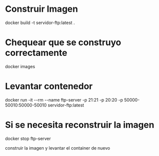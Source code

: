 # Construir Imagen
docker build -t servidor-ftp:latest .

# Chequear que se construyo correctamente
docker images

# Levantar contenedor
docker run -it --rm --name ftp-server -p 21:21 -p 20:20 -p 50000-50010:50000-50010 servidor-ftp:latest

# Si se necesita reconstruir la imagen
docker stop ftp-server

construir la imagen y levantar el container de nuevo

